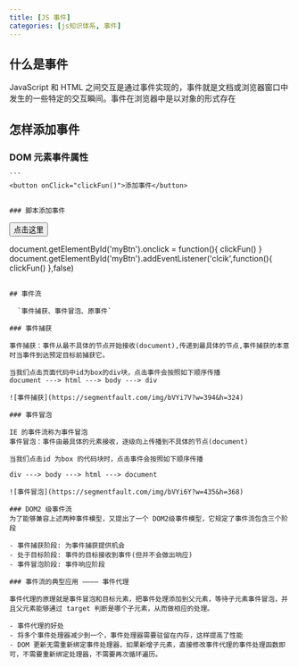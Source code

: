 ```yaml
---
title: [JS 事件]
categories: [js知识体系, 事件]
---
```


## 什么是事件

  JavaScript 和 HTML 之间交互是通过事件实现的，事件就是文档或浏览器窗口中发生的一些特定的交互瞬间。事件在浏览器中是以对象的形式存在

## 怎样添加事件

### DOM 元素事件属性

    ```
    <button onClick="clickFun()">添加事件</button>

   ```

### 脚本添加事件

  ```
  <button id="myBtn">点击这里</button>

  document.getElementById('myBtn').onclick = function(){
    clickFun()
  }
  document.getElementById('myBtn').addEventListener('clcik',function(){
    clickFun()
  },false)

  ```

## 事件流

    `事件捕获、事件冒泡、原事件`
    
### 事件捕获

  事件捕获：事件从最不具体的节点开始接收(document),传递到最具体的节点,事件捕获的本意时当事件到达预定目标前捕获它。

当我们点击页面代码中id为box的div块，点击事件会按照如下顺序传播
document ---> html ---> body ---> div

![事件捕获](https://segmentfault.com/img/bVYi7V?w=394&h=324)

### 事件冒泡
  
  IE 的事件流称为事件冒泡
  事件冒泡：事件由最具体的元素接收，逐级向上传播到不具体的节点(document)
  
  当我们点击id 为box 的代码块时，点击事件会按照如下顺序传播

  div ---> body ---> html ---> document
  
  ![事件冒泡](https://segmentfault.com/img/bVYi6Y?w=435&h=368)

### DOM2 级事件流
  为了能够兼容上述两种事件模型，又提出了一个 DOM2级事件模型，它规定了事件流包含三个阶段

  - 事件捕获阶段: 为事件捕获提供机会
  - 处于目标阶段: 事件的目标接收到事件(但并不会做出响应)
  - 事件冒泡阶段: 事件响应阶段

### 事件流的典型应用 ———— 事件代理

 事件代理的原理就是事件冒泡和目标元素，把事件处理添加到父元素，等待子元素事件冒泡，并且父元素能够通过 target 判断是哪个子元素，从而做相应的处理。

 - 事件代理的好处
  - 将多个事件处理器减少到一个，事件处理器需要驻留在内存，这样提高了性能
  - DOM 更新无需重新绑定事件处理器，如果新增子元素，直接修改事件代理的事件处理函数即可，不需要重新绑定处理器，不需要再次循环遍历。
